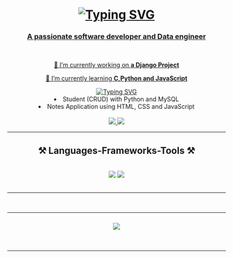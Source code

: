 
<!--
**Y-u-v-i/Y-u-v-i** is a ✨ _special_ ✨ repository because its `README.md` (this file) appears on your GitHub profile.

Here are some ideas to get you started:

- 🔭 I’m currently working on ...
- 🌱 I’m currently learning ...
- 👯 I’m looking to collaborate on ...
- 🤔 I’m looking for help with ...
- 💬 Ask me about ...
- 📫 How to reach me: ...
- 😄 Pronouns: ...
- ⚡ Fun fact: ...
-->

<h1 align="center">
    <a href="https://git.io/typing-svg"><img src="https://readme-typing-svg.herokuapp.com?font=Fira+Code&pause=1000&random=false&width=435&lines=Hi+there+I'am+Yuvaraj+.....;Welcome+to+My+Github+Profile." alt="Typing SVG" />
</h1>

<h3 align="center">A passionate software developer and Data engineer</h3>

<br/>

<div align="center">
 
 🔭 I’m currently working on **a Django Project**
 
 🌱 I’m currently learning **C,Python and JavaScript**
 <div align="center">
  <a href="https://git.io/typing-svg"><img src="https://readme-typing-svg.herokuapp.com?font=Fira+Code&pause=1000&random=false&width=435&lines=My+Past+Projects...." alt="Typing SVG" /></a>
  
  <li>Student (CRUD) with Python and MySQL</li>
  
  <li>Notes Application using HTML, CSS and JavaScript</li>
 </div>
 <br/>
<div align="center"> 
  <a href="mailto:yuvarajvictor1234@gmail.com">
    <img src="https://img.shields.io/badge/Gmail-333333?style=for-the-badge&logo=gmail&logoColor=red" />
  </a>
  <a href="https://linkedin.com/in/yuvi1729" target="_blank">
    <img src="https://img.shields.io/badge/LinkedIn-0077B5?style=for-the-badge&logo=linkedin&logoColor=white" target="_blank" />
  </a>
</div>

 <hr/>
 
<h2 align="center">⚒️ Languages-Frameworks-Tools ⚒️</h2>
<br/>
<div align="center">
    <img src="https://skillicons.dev/icons?i=bootstrap,html,css,vscode,github,tailwind" />
    <img src="https://skillicons.dev/icons?i=nodejs,python,javascript,mysql" /><br>
</div>

<br/>
<hr/>

<br>
<hr>

<h3 align="center">
    <img src="https://readme-typing-svg.herokuapp.com/?font=Righteous&size=25&center=true&vCenter=true&width=500&height=70&duration=4000&lines=Thanks+for+visiting!+✌">
</h3>

<br/>
<hr/>
